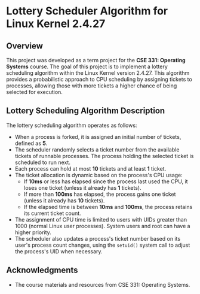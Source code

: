 # Lottery Scheduler Algorithm for Linux Kernel 2.4.27

## Overview
This project was developed as a term project for the **CSE 331: Operating Systems** course. The goal of this project is to implement a lottery scheduling algorithm within the Linux Kernel version 2.4.27. This algorithm provides a probabilistic approach to CPU scheduling by assigning tickets to processes, allowing those with more tickets a higher chance of being selected for execution.

## Lottery Scheduling Algorithm Description
The lottery scheduling algorithm operates as follows:

- When a process is forked, it is assigned an initial number of tickets, defined as **5**.
- The scheduler randomly selects a ticket number from the available tickets of runnable processes. The process holding the selected ticket is scheduled to run next.
- Each process can hold at most **10** tickets and at least **1** ticket.
- The ticket allocation is dynamic based on the process's CPU usage:
  - If **10ms** or less has elapsed since the process last used the CPU, it loses one ticket (unless it already has **1** tickets).
  - If more than **100ms** has elapsed, the process gains one ticket (unless it already has **10** tickets).
  - If the elapsed time is between **10ms** and **100ms**, the process retains its current ticket count.
- The assignment of CPU time is limited to users with UIDs greater than 1000 (normal Linux user processes). System users and root can have a higher priority.
- The scheduler also updates a process's ticket number based on its user's process count changes, using the `setuid()` system call to adjust the process's UID when necessary.

## Acknowledgments
- The course materials and resources from CSE 331: Operating Systems.

